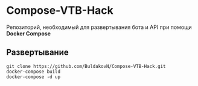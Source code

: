# Compose-VTB-Hack

Репозиторий, необходимый для развертывания бота и API при помощи **Docker Compose**

## Развертывание

```
git clone https://github.com/BuldakovN/Compose-VTB-Hack.git
docker-compose build
docker-compose -d up
```
